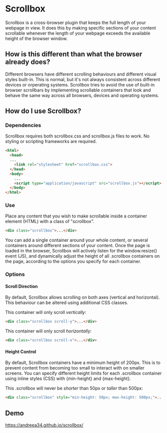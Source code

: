 # Scrollbox

Scrollbox is a cross-browser plugin that keeps the full length of your webpage in view. It does this by making specific sections of your content scrollable whenever the length of your webpage exceeds the available height of the browser window.

## How is this different than what the browser already does?

Different browsers have different scrolling behaviours and different visual styles built-in. This is normal, but it's not always consistent across different devices or orperating systems. Scrollbox tries to avoid the use of built-in browser scrollbars by implementing scrollable containers that look and behave the same way across all browsers, devices and operating systems.

## How do I use Scrollbox?

### Dependencies

Scrollbox requires both scrollbox.css and scrollbox.js files to work. No styling or scripting frameworks are required.

```html
<html>
  <head>
  ...
    <link rel="stylesheet" href="scrollbox.css">
  </head>
  <body>
    ...
    <script type="application/javascript" src="scrollbox.js"></script>
  </body>
</html>
```

### Use

Place any content that you wish to make scrollable inside a container element (HTML) with a class of "scrollbox".

```html
<div class="scrollbox">...</div>
```

You can add a single container around your whole content, or several containers around different sections of your content. Once the page is loaded in the browser, Scrollbox will actively listen for the window.resize() event (JS), and dynamically adjust the height of all .scrollbox containers on the page, according to the options you specify for each container.

### Options

#### Scroll Direction

By default, Scrollbox allows scrolling on both axes (vertical and horizontal). This behaviour can be altered using additional CSS classes.

This container will only scroll _vertically_:

```html
<div class="scrollbox scroll-y">...</div>
```

This container will only scroll _horizontally_:

```html
<div class="scrollbox scroll-x">...</div>
```

#### Height Control

By default, Scrollbox containers have a minimum height of 200px. This is to prevent content from becoming too small to interact with on smaller screens. You can specify different height limits for each .scrollbox container using inline styles (CSS) with {min-height} and {max-height}.

This .scrollbox will never be _shorter_ than 50px or _taller_ than 500px:

```html
<div class="scrollbox" style="min-height: 50px; max-height: 500px;">...</div>
```

## Demo
https://andreea34.github.io/scrollbox/
